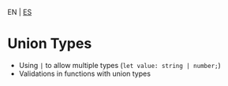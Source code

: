 <!-- MULTILANGUAJE MENU START -->
EN | [ES](https://lckpig.gitbook.io/es-practical-dev-handbook/typescript/advanced-types/union-types)
<!-- MULTILANGUAJE MENU END -->

# Union Types

- Using `|` to allow multiple types (`let value: string | number;`)
- Validations in functions with union types 